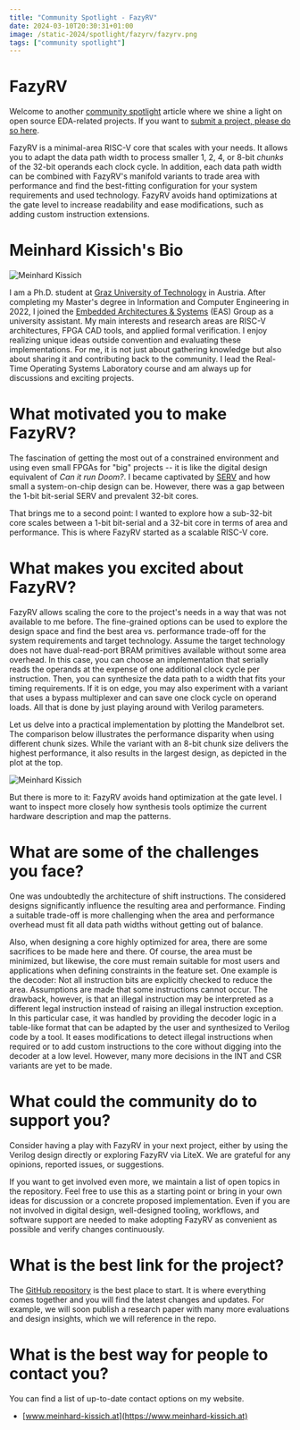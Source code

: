 ```yaml
---
title: "Community Spotlight - FazyRV"
date: 2024-03-10T20:30:31+01:00
image: /static-2024/spotlight/fazyrv/fazyrv.png
tags: ["community spotlight"]
---
```


# FazyRV

Welcome to another [community spotlight](/tags/community-spotlight/) article where we shine a light on open source EDA-related projects. If you want to [submit a project, please do so here](https://docs.google.com/forms/d/e/1FAIpQLSdIEgu6FJZam0-V3PMTjw-eDebJdg_JuIlN4MkLNDr4vs-a5A/viewform?usp=sf_link).

FazyRV is a minimal-area RISC-V core that scales with your needs. It allows you to adapt the data path width to process smaller 1, 2, 4, or 8-bit _chunks_ of the 32-bit operands each clock cycle. In addition, each data path width can be combined with FazyRV's manifold variants to trade area with performance and find the best-fitting configuration for your system requirements and used technology. FazyRV avoids hand optimizations at the gate level to increase readability and ease modifications, such as adding custom instruction extensions.


# Meinhard Kissich's Bio

![Meinhard Kissich](/static-2024/spotlight/fazyrv/meinhard.jpg)

I am a Ph.D. student at [Graz University of Technology](https://www.tugraz.at/home) in Austria. After completing my Master's degree in Information and Computer Engineering in 2022, I joined the [Embedded Architectures & Systems](https://iti.tugraz.at/eas) (EAS) Group as a university assistant. My main interests and research areas are RISC-V architectures, FPGA CAD tools, and applied formal verification. I enjoy realizing unique ideas outside convention and evaluating these implementations. For me, it is not just about gathering knowledge but also about sharing it and contributing back to the community. I lead the Real-Time Operating Systems Laboratory course and am always up for discussions and exciting projects.

# What motivated you to make FazyRV?

The fascination of getting the most out of a constrained environment and using even small FPGAs for "big" projects -- it is like the digital design equivalent of _Can it run Doom?_. I became captivated by [SERV](https://github.com/olofk/serv) and how small a system-on-chip design can be. However, there was a gap between the 1-bit bit-serial SERV and prevalent 32-bit cores.

That brings me to a second point: I wanted to explore how a sub-32-bit core scales between a 1-bit bit-serial and a 32-bit core in terms of area and performance. This is where FazyRV started as a scalable RISC-V core.

# What makes you excited about FazyRV?

FazyRV allows scaling the core to the project's needs in a way that was not available to me before. The fine-grained options can be used to explore the design space and find the best area vs. performance trade-off for the system requirements and target technology. Assume the target technology does not have dual-read-port BRAM primitives available without some area overhead. In this case, you can choose an implementation that serially reads the operands at the expense of one additional clock cycle per instruction. Then, you can synthesize the data path to a width that fits your timing requirements. If it is on edge, you may also experiment with a variant that uses a bypass multiplexer and can save one clock cycle on operand loads. All that is done by just playing around with Verilog parameters.  

Let us delve into a practical implementation by plotting the Mandelbrot set. The comparison below illustrates the performance disparity when using different chunk sizes. While the variant with an 8-bit chunk size delivers the highest performance, it also results in the largest design, as depicted in the plot at the top.

![Meinhard Kissich](/static-2024/spotlight/fazyrv/mandelbrot.gif)

But there is more to it: FazyRV avoids hand optimization at the gate level. I want to inspect more closely how synthesis tools optimize the current hardware description and map the patterns.

# What are some of the challenges you face?

One was undoubtedly the architecture of shift instructions. The considered designs significantly influence the resulting area and performance. Finding a suitable trade-off is more challenging when the area and performance overhead must fit all data path widths without getting out of balance.

Also, when designing a core highly optimized for area, there are some sacrifices to be made here and there. Of course, the area must be minimized, but likewise, the core must remain suitable for most users and applications when defining constraints in the feature set. One example is the decoder: Not all instruction bits are explicitly checked to reduce the area. Assumptions are made that some instructions cannot occur. The drawback, however, is that an illegal instruction may be interpreted as a different legal instruction instead of raising an illegal instruction exception. In this particular case, it was handled by providing the decoder logic in a table-like format that can be adapted by the user and synthesized to Verilog code by a tool. It eases modifications to detect illegal instructions when required or to add custom instructions to the core without digging into the decoder at a low level. However, many more decisions in the INT and CSR variants are yet to be made.

# What could the community do to support you?

Consider having a play with FazyRV in your next project, either by using the Verilog design directly or exploring FazyRV via LiteX. We are grateful for any opinions, reported issues, or suggestions.

If you want to get involved even more, we maintain a list of open topics in the repository. Feel free to use this as a starting point or bring in your own ideas for discussion or a concrete proposed implementation. Even if you are not involved in digital design, well-designed tooling, workflows, and software support are needed to make adopting FazyRV as convenient as possible and verify changes continuously.

# What is the best link for the project?

The [GitHub repository](https://github.com/meiniKi/FazyRV) is the best place to start. It is where everything comes together and you will find the latest changes and updates. For example, we will soon publish a research paper with many more evaluations and design insights, which we will reference in the repo.

# What is the best way for people to contact you?

You can find a list of up-to-date contact options on my website.

* [www.meinhard-kissich.at](https://www.meinhard-kissich.at)


